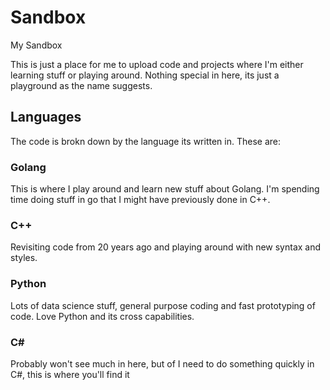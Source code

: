 # Sandbox
My Sandbox


This is just a place for me to upload code and projects where I'm either learning stuff
or playing around.  Nothing special in here, its just a playground as the name suggests.

## Languages

The code is brokn down by the language its written in.  These are:

### Golang
This is where I play around and learn new stuff about Golang.  I'm spending time doing stuff in go that I might have previously done in C++.

### C++
Revisiting code from 20 years ago and playing around with new syntax and styles.  

### Python
Lots of data science stuff, general purpose coding and fast prototyping of code.  Love Python and its cross capabilities. 

### C#
Probably won't see much in here, but of I need to do something quickly in C#, this is where you'll find it
